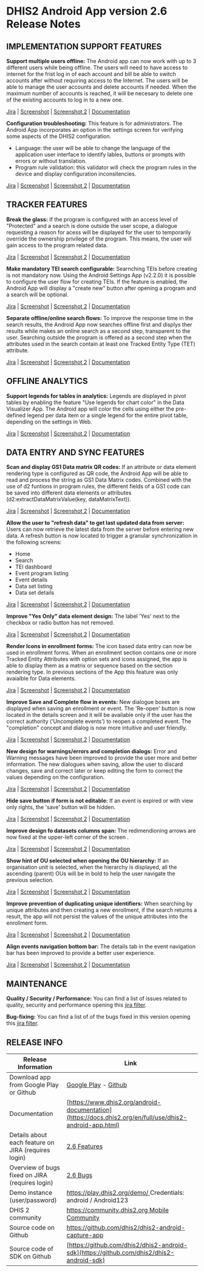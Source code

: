 # DHIS2 Android App version 2.6 Release Notes


## IMPLEMENTATION SUPPORT FEATURES

**Support multiple users offline:** The Android app can now work with up to 3 different users while being offline. The users will need to have access to internet for the frist log in of each account and bill be able to switch accounts after without requiring access to the Internet. The users will be able to manage the user accounts and delete accounts if needed. When the maximum number of accounts is reached, it will be necesary to delete one of the existing accounts to log in to a new one. 

[Jira](https://jira.dhis2.org/browse/ANDROAPP-653) | [Screenshot]() | [Screenshot 2]() | [Documentation]()

**Configuration troubleshooting:** This feature is for administrators. The Android App incorporates an option in the settings screen for verifying some aspects of the DHIS2 configuration.
  - Language: the user will be able to change the language of the application user interface to identify lables, buttons or prompts with errors or without translation.
  - Program rule validation: this validator will check the program rules in the device and display configuration inconsitencies. 


[Jira](https://jira.dhis2.org/browse/ANDROAPP-1655) | [Screenshot]() | [Screenshot 2]() | [Documentation]()

## TRACKER FEATURES

**Break the glass:** If the program is configured with an access level of "Protected" and a search is done outside the user scope, a dialogue requesting a reason for acess will be displayed for the user to temporarily override the ownership privilege of the program. This means, the user will gain access to the program related data.

[Jira](https://jira.dhis2.org/browse/ANDROAPP-657) | [Screenshot]() | [Screenshot 2]() | [Documentation]()

**Make mandatory TEI search configurable:** Searnching TEIs before creating is not mandatory now. Using the Android Settings App (v2.2.0) it is possible to configure the user flow for creating TEIs. If the feature is enabled, the Android App will display a "create new" button after opening a program and a search will be optional.

[Jira](https://jira.dhis2.org/browse/ANDROAPP-4545) | [Screenshot]() | [Screenshot 2]() | [Documentation]()


**Separate offline/online search flows:** To improve the response time in the search results, the Android App now searches offline first and displys ther results while makes an  online search as a second step, transparent to the user. Searching outside the program is offered as a second step when  the attributes used in the search contain at least one Tracked Entity Type (TET) attribute.

[Jira](https://jira.dhis2.org/browse/ANDROAPP-4023) | [Screenshot]() | [Screenshot 2]() | [Documentation]()

## OFFLINE ANALYTICS

**Support legends for tables in analytics:** Legends are displayed in pivot tables by enabling the feature "Use legends for chart color" in the Data Visualizer App. The Android app will color the cells using either the pre-defined legend per data item or a single legend for the entire pivot table, depending on the settings in Web.

[Jira](https://jira.dhis2.org/browse/ANDROAPP-4500) | [Screenshot]() | [Screenshot 2]() | [Documentation]()


## DATA ENTRY AND SYNC FEATURES

**Scan and display GS1 Data matrix QR codes:** If an attribute or data element rendering type is configured as QR code, the Android App will be able to read and process the string as GS1 Data Matrix codes. Combined with the use of d2 funtions in program rules, the different fields of a GS1 code can be saved into different data elements or attributes (d2:extractDataMatrixValue(key, dataMatrixText)).

[Jira](https://jira.dhis2.org/browse/ANDROAPP-4329) | [Screenshot]() | [Screenshot 2]() | [Documentation]()


**Allow the user to "refresh data" to get last updated data from server:** Users can now retrieve the latest data from the server before entering new data. A refresh button is now located to trigger a granular synchronization in the following screens:

* Home
* Search
* TEI dashboard
* Event program listing
* Event details
* Data set listing
* Data set details

[Jira](https://jira.dhis2.org/browse/ANDROAPP-4331) | [Screenshot]() | [Screenshot 2]() | [Documentation]()

**Improve "Yes Only" data element design:** The label 'Yes' next to the checkbox or radio button has not removed.

[Jira](https://jira.dhis2.org/browse/ANDROAPP-4493) | [Screenshot]() | [Screenshot 2]() | [Documentation]()

**Render Icons in enrollment forms:** The icon based data entry can now be used in enrollment forms. When an enrollment section contains one or more Tracked Entity Attributes with option sets and icons assigned, the app is able to display them as a matrix or sequence based on the section rendering type. In previous sections of the App this feature was only avaialble for Data elements.

[Jira](https://jira.dhis2.org/browse/ANDROAPP-4258) | [Screenshot]() | [Screenshot 2]() | [Documentation]()

**Improve Save and Complete flow in events:** New dialogue boxes are displayed when saving an enrollment or event. The 'Re-open' button is now located in the details screen and it will be available only if the user has the correct authority (‘Uncomplete events’) to reopen a completed event. The "completion" concept and dialog is now more intuitive and user friendly.

[Jira](https://jira.dhis2.org/browse/ANDROAPP-4610) | [Screenshot]() | [Screenshot 2]() | [Documentation]()

**New design for warnings/errors and completion dialogs:** Error and Warning messages have been improved to provide the user more and better information. The new dialogues when saving, allow the user to discard changes, save and correct later or keep editing the form to correct the values depending on the configuration.

[Jira](https://jira.dhis2.org/browse/ANDROAPP-4591) | [Screenshot]() | [Screenshot 2]() | [Documentation]()

**Hide save button if form is not editable:** If an event is expired or with view only rights, the 'save' button will be hidden.

[Jira](https://jira.dhis2.org/browse/ANDROAPP-4613) | [Screenshot]() | [Screenshot 2]() | [Documentation]()

**Improve design fo datasets columns span:** The redimendioning arrows are now fixed at the upper-left corner of the screen .

[Jira](https://jira.dhis2.org/browse/ANDROAPP-3016) | [Screenshot]() | [Screenshot 2]() | [Documentation]()

**Show hint of OU selected when opening the OU hierarchy:** If an organisation unit is selected, when the hierarchy is displayed, all the ascending (parent) OUs will be in bold to help the user navigate the previous selection.

[Jira](https://jira.dhis2.org/browse/ANDROAPP-2520) | [Screenshot]() | [Screenshot 2]() | [Documentation]()

**Improve prevention of duplicating unique identifiers:** When searching by unique attributes and then creating a new enrollment, if the search returns a result, the app will not persist the values of the unique attributes into the enrollment form. 

[Jira](https://jira.dhis2.org/browse/ANDROAPP-4250) | [Screenshot]() | [Screenshot 2]() | [Documentation]()

**Align events navigation bottom bar:** The details tab in the event navigation bar has been improved to provide a better user experience.

[Jira](https://jira.dhis2.org/browse/ANDROAPP-3651) | [Screenshot]() | [Screenshot 2]() | [Documentation]()

## MAINTENANCE 

**Quality / Security / Performance:** You can find a list of issues related to quality, security and performance opening this [jira filter](https://jira.dhis2.org/issues/?filter=12363).

**Bug-fixing:** You can find a list of of the bugs fixed in this version opening this [jira filter](https://jira.dhis2.org/issues/?filter=12364).

## RELEASE INFO

|Release Information|Link|
| --- | --- |
|Download app from Google Play or Github |[Google Play](https://www.dhis2.org/app-store) - [Github](https://github.com/dhis2/dhis2-android-capture-app/releases)| 
|Documentation|[https://www.dhis2.org/android-documentation](https://docs.dhis2.org/en/full/use/dhis2-android-app.html)|
|Details about each feature on JIRA (requires login)|[2.6 Features ](https://jira.dhis2.org/issues/?filter=12365)|
|Overview of bugs fixed on JIRA (requires login)|[2.6 Bugs](https://jira.dhis2.org/issues/?filter=12364)|
|Demo instance (user/password)|[https://play.dhis2.org/demo/ ](https://play.dhis2.org/demo/) Credentials: android / Android123|
|DHIS 2 community|[https://community.dhis2.org Mobile Community ](https://community.dhis2.org/c/subcommunities/mobile/16)|
|Source code on Github|[https://github.com/dhis2/dhis2-android-capture-app ](https://github.com/dhis2/dhis2-android-capture-app)|
|Source code of SDK on Github |[https://github.com/dhis2/dhis2-android-sdk](https://github.com/dhis2/dhis2-android-sdk)| 
